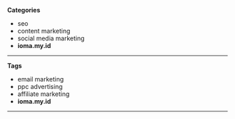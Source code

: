 <b>Categories</b>
<ul>
  <li>
    seo
  </li>
  <li>
    content marketing
  </li>
  <li>
    social media marketing
  </li>
  <li>
    <b>ioma.my.id</b>
  </li>
</ul>
<hr />


<b>Tags</b>
<ul>
  <li>
    email marketing
  </li>
  <li>
    ppc advertising
  </li>
  <li>
    affiliate marketing
  </li>
  <li>
    <b>ioma.my.id</b>
  </li>
</ul>
<hr />





